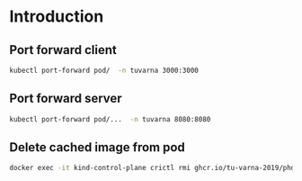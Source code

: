 # Introduction

## Port forward client
```bash
kubectl port-forward pod/  -n tuvarna 3000:3000
```

## Port forward server
```bash
kubectl port-forward pod/...  -n tuvarna 8080:8080
```

## Delete cached image from pod

```bash
docker exec -it kind-control-plane crictl rmi ghcr.io/tu-varna-2019/phd-portal-server:release-1.0.0
```
